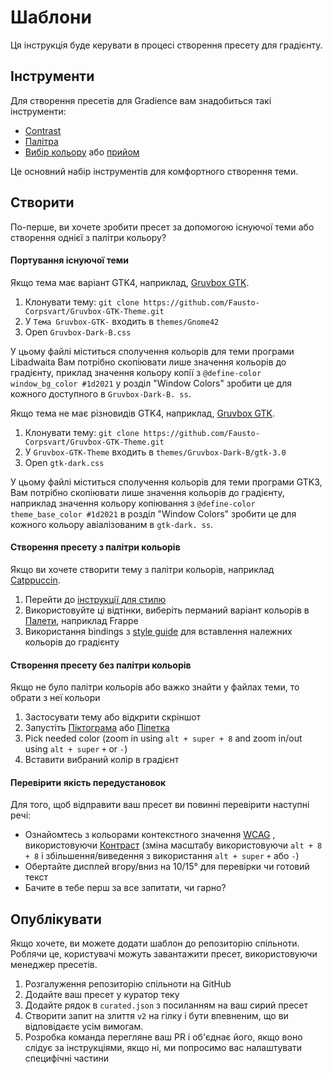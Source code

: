 # Шаблони

Ця інструкція буде керувати в процесі створення пресету для градієнту.

## Інструменти

Для створення пресетів для Gradience вам знадобиться такі інструменти:

- [Contrast](https://flathub.org/apps/details/org.gnome.design.Contrast)
- [Палітра](https://flathub.org/apps/details/org.gnome.design.Palette)
- [Вибір кольору](https://extensions.gnome.org/extension/3396/color-picker) або [прийом](https://github.com/FineFindus/eyedropper)

Це основний набір інструментів для комфортного створення теми.

## Створити

По-перше, ви хочете зробити пресет за допомогою існуючої теми або створення однієї з палітри кольору?

#### Портування існуючої теми

Якщо тема має варіант GTK4, наприклад, [Gruvbox GTK](https://github.com/Fausto-Korpsvart/Gruvbox-GTK-Theme).

1. Клонувати тему: `git clone https://github.com/Fausto-Corpsvart/Gruvbox-GTK-Theme.git`
2. У `Тема Gruvbox-GTK-` входить в `themes/Gnome42`
3. Open `Gruvbox-Dark-B.css`

У цьому файлі міститься сполучення кольорів для теми програми Libadwaita Вам потрібно скопіювати лише значення кольорів до градієнту, приклад значення кольору копії з `@define-color window_bg_color #1d2021` у розділ "Window Colors" зробити це для кожного доступного в `Gruvbox-Dark-B. ss`.

Якщо тема не має різновидів GTK4, наприклад, [Gruvbox GTK](https://github.com/Fausto-Korpsvart/Gruvbox-GTK-Theme).

1. Клонувати тему: `git clone https://github.com/Fausto-Corpsvart/Gruvbox-GTK-Theme.git`
2. У `Gruvbox-GTK-Theme` входить в `themes/Gruvbox-Dark-B/gtk-3.0`
3. Open `gtk-dark.css`

У цьому файлі міститься сполучення кольорів для теми програми GTK3, Вам потрібно скопіювати лише значення кольорів до градієнту, наприклад значення кольору копіювання з `@define-color theme_base_color #1d2021` в розділ "Window Colors" зробити це для кожного кольору авіалізованим в `gtk-dark. ss`.

#### Створення пресету з палітри кольорів

Якщо ви хочете створити тему з палітри кольорів, наприклад [Catppuccin](https://github.com/catppuccin/catppuccin).

1. Перейти до [інструкції для стилю](https://github.com/catppuccin/catppuccin/blob/main/docs/style-guide.md)
2. Використовуйте ці відтінки, виберіть перманий варіант кольорів в [Палети](https://github.com/catppuccin/catppuccin#-palettes), наприклад Frappe<unk>
3. Використання bindings з [style guide](https://github.com/catppuccin/catppuccin/blob/main/docs/style-guide.md) для вставлення належних кольорів до градієнту

#### Створення пресету без палітри кольорів

Якщо не було палітри кольорів або важко знайти у файлах теми, то обрати з неї кольори

1. Застосувати тему або відкрити скріншот
2. Запустіть [Піктограма](https://extensions.gnome.org/extension/3396/color-picker) або [Піпетка](https://github.com/FineFindus/eyedropper)
3. Pick needed color (zoom in using `alt + super + 8` and zoom in/out using `alt + super` `+` or `-`)
4. Вставити вибраний колір в градієнт

#### Перевірити якість передустановок

Для того, щоб відправити ваш пресет ви повинні перевірити наступні речі:

- Ознайомтесь з кольорами контекстного значення [WCAG](https://www.w3.org/WAI/standards-guidelines/wcag) , використовуючи [Контраст](https://flathub.org/apps/details/org.gnome.design.Contrast) (зміна масштабу використовуючи `alt + 8 + 8` і збільшення/виведення з використання `alt + super` `+` або `-`)
- Обертайте дисплей вгору/вниз на 10/15° для перевірки чи готовий текст
- Бачите в тебе перш за все запитати, чи гарно?

## Опублікувати

Якщо хочете, ви можете додати шаблон до репозиторію спільноти. Роблячи це, користувачі можуть завантажити пресет, використовуючи менеджер пресетів.

1. Розгалуження репозиторію спільноти на GitHub
2. Додайте ваш пресет у куратор теку
3. Додайте рядок в `curated.json` з посиланням на ваш сирий пресет
4. Створити запит на злиття `v2` на гілку і бути впевненим, що ви відповідаєте усім вимогам.
5. Розробка команда перегляне ваш PR і об'єднає його, якщо воно слідує за інструкціями, якщо ні, ми попросимо вас налаштувати специфічні частини
